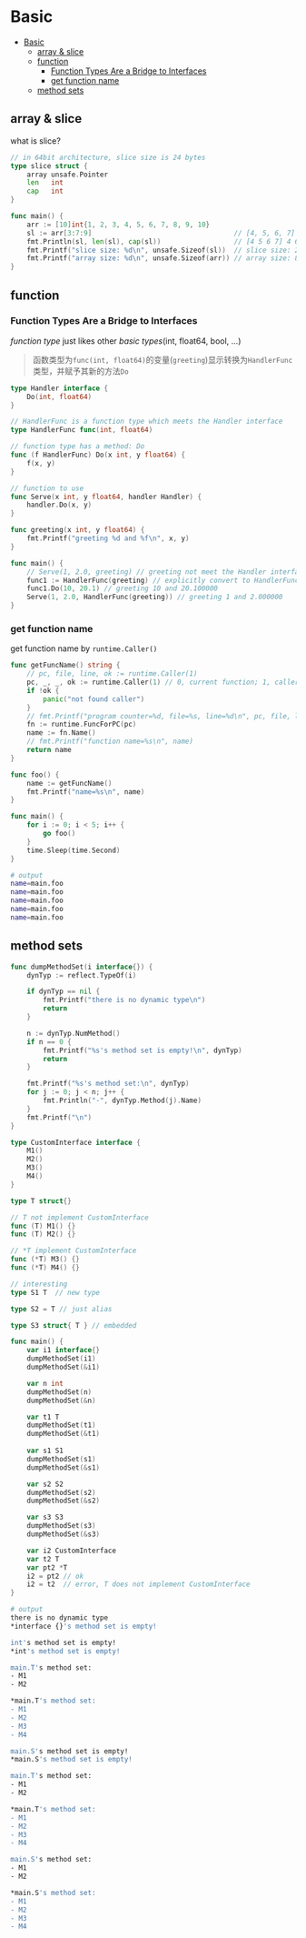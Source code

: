 # Basic

- [Basic](#basic)
	- [array \& slice](#array--slice)
	- [function](#function)
		- [Function Types Are a Bridge to Interfaces](#function-types-are-a-bridge-to-interfaces)
		- [get function name](#get-function-name)
	- [method sets](#method-sets)

## array & slice

what is slice?

```go
// in 64bit architecture, slice size is 24 bytes
type slice struct {
	array unsafe.Pointer
	len   int
	cap   int
}
```

```go
func main() {
	arr := [10]int{1, 2, 3, 4, 5, 6, 7, 8, 9, 10}
	sl := arr[3:7:9]                                   // [4, 5, 6, 7]
	fmt.Println(sl, len(sl), cap(sl))                  // [4 5 6 7] 4 6
	fmt.Printf("slice size: %d\n", unsafe.Sizeof(sl))  // slice size: 24 = 8*3
	fmt.Printf("array size: %d\n", unsafe.Sizeof(arr)) // array size: 80 = 8*10
}
```

## function

### Function Types Are a Bridge to Interfaces

*function type* just likes other *basic types*(int, float64, bool, ...)
> 函数类型为`func(int, float64)`的变量(`greeting`)显示转换为`HandlerFunc`类型，并赋予其新的方法`Do`

```go
type Handler interface {
	Do(int, float64)
}

// HandlerFunc is a function type which meets the Handler interface
type HandlerFunc func(int, float64)

// function type has a method: Do
func (f HandlerFunc) Do(x int, y float64) {
	f(x, y)
}

// function to use
func Serve(x int, y float64, handler Handler) {
	handler.Do(x, y)
}

func greeting(x int, y float64) {
	fmt.Printf("greeting %d and %f\n", x, y)
}

func main() {
	// Serve(1, 2.0, greeting) // greeting not meet the Handler interface
	func1 := HandlerFunc(greeting) // explicitly convert to HandlerFunc
	func1.Do(10, 20.1) // greeting 10 and 20.100000
	Serve(1, 2.0, HandlerFunc(greeting)) // greeting 1 and 2.000000
}
```

### get function name

get function name by `runtime.Caller()`

```go
func getFuncName() string {
	// pc, file, line, ok := runtime.Caller(1)
	pc, _, _, ok := runtime.Caller(1) // 0, current function; 1, caller function
	if !ok {
		panic("not found caller")
	}
	// fmt.Printf("program counter=%d, file=%s, line=%d\n", pc, file, line)
	fn := runtime.FuncForPC(pc)
	name := fn.Name()
	// fmt.Printf("function name=%s\n", name)
	return name
}

func foo() {
	name := getFuncName()
	fmt.Printf("name=%s\n", name)
}

func main() {
	for i := 0; i < 5; i++ {
		go foo()
	}
	time.Sleep(time.Second)
}
```

```bash
# output
name=main.foo
name=main.foo
name=main.foo
name=main.foo
name=main.foo
```

## method sets

```go
func dumpMethodSet(i interface{}) {
	dynTyp := reflect.TypeOf(i)

	if dynTyp == nil {
		fmt.Printf("there is no dynamic type\n")
		return
	}

	n := dynTyp.NumMethod()
	if n == 0 {
		fmt.Printf("%s's method set is empty!\n", dynTyp)
		return
	}

	fmt.Printf("%s's method set:\n", dynTyp)
	for j := 0; j < n; j++ {
		fmt.Println("-", dynTyp.Method(j).Name)
	}
	fmt.Printf("\n")
}

type CustomInterface interface {
	M1()
	M2()
	M3()
	M4()
}

type T struct{}

// T not implement CustomInterface
func (T) M1() {}
func (T) M2() {}

// *T implement CustomInterface
func (*T) M3() {}
func (*T) M4() {}

// interesting
type S1 T  // new type

type S2 = T // just alias

type S3 struct{ T } // embedded

func main() {
	var i1 interface{}
	dumpMethodSet(i1)
	dumpMethodSet(&i1)

	var n int
	dumpMethodSet(n)
	dumpMethodSet(&n)

	var t1 T
	dumpMethodSet(t1)
	dumpMethodSet(&t1)
	
	var s1 S1
	dumpMethodSet(s1)
	dumpMethodSet(&s1)

	var s2 S2
	dumpMethodSet(s2)
	dumpMethodSet(&s2)

	var s3 S3
	dumpMethodSet(s3)
	dumpMethodSet(&s3)

	var i2 CustomInterface
	var t2 T
	var pt2 *T
	i2 = pt2 // ok
	i2 = t2  // error, T does not implement CustomInterface
}
```

```bash
# output
there is no dynamic type
*interface {}'s method set is empty!

int's method set is empty!
*int's method set is empty!

main.T's method set:
- M1
- M2

*main.T's method set:
- M1
- M2
- M3
- M4

main.S's method set is empty!
*main.S's method set is empty!

main.T's method set:
- M1
- M2

*main.T's method set:
- M1
- M2
- M3
- M4

main.S's method set:
- M1
- M2

*main.S's method set:
- M1
- M2
- M3
- M4
```